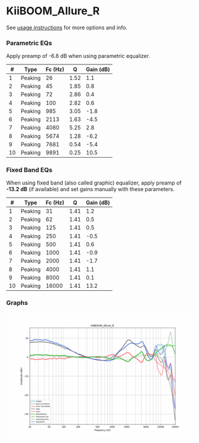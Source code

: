 # KiiBOOM_Allure_R
See [usage instructions](https://github.com/jaakkopasanen/AutoEq#usage) for more options and info.

### Parametric EQs
Apply preamp of -6.8 dB when using parametric equalizer.

|   # | Type    |   Fc (Hz) |    Q |   Gain (dB) |
|-----|---------|-----------|------|-------------|
|   1 | Peaking |        26 | 1.52 |         1.1 |
|   2 | Peaking |        45 | 1.85 |         0.8 |
|   3 | Peaking |        72 | 2.86 |         0.4 |
|   4 | Peaking |       100 | 2.82 |         0.6 |
|   5 | Peaking |       985 | 3.05 |        -1.8 |
|   6 | Peaking |      2113 | 1.63 |        -4.5 |
|   7 | Peaking |      4080 | 5.25 |         2.8 |
|   8 | Peaking |      5674 | 1.28 |        -6.2 |
|   9 | Peaking |      7681 | 0.54 |        -5.4 |
|  10 | Peaking |      9891 | 0.25 |        10.5 |

### Fixed Band EQs
When using fixed band (also called graphic) equalizer, apply preamp of **-13.2 dB** (if available) and set gains manually with these parameters.

|   # | Type    |   Fc (Hz) |    Q |   Gain (dB) |
|-----|---------|-----------|------|-------------|
|   1 | Peaking |        31 | 1.41 |         1.2 |
|   2 | Peaking |        62 | 1.41 |         0.5 |
|   3 | Peaking |       125 | 1.41 |         0.5 |
|   4 | Peaking |       250 | 1.41 |        -0.5 |
|   5 | Peaking |       500 | 1.41 |         0.6 |
|   6 | Peaking |      1000 | 1.41 |        -0.9 |
|   7 | Peaking |      2000 | 1.41 |        -1.7 |
|   8 | Peaking |      4000 | 1.41 |         1.1 |
|   9 | Peaking |      8000 | 1.41 |         0.1 |
|  10 | Peaking |     16000 | 1.41 |        13.2 |

### Graphs
![](./KiiBOOM_Allure_R.png)
